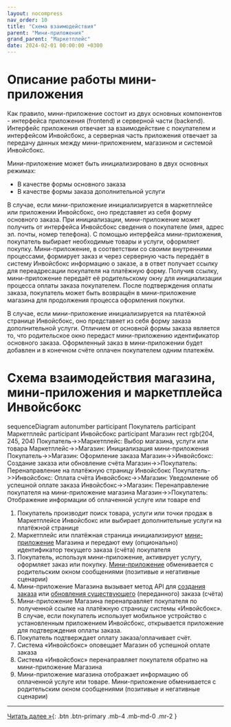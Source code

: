 ```yaml
---
layout: nocompress
nav_order: 10
title: "Схема взаимодействия"
parent: "Мини-приложения"
grand_parent: "Маркетплейс"
date: 2024-02-01 00:00:00 +0300
---
```


# Описание работы мини-приложения

Как правило, мини-приложение состоит из двух основных компонентов - интерфейса приложения (frontend)
и серверной части (backend). Интерфейс приложения отвечает за взаимодействие с покупателем и интерфейсом
Инвойсбокс, а серверная часть приложения отвечает за передачу данных между мини-приложением, магазином
и системой Инвойсбокс.

Мини-приложение может быть инициализировано в двух основных режимах:
- В качестве формы основного заказа
- В качестве формы заказа дополнительной услуги

В случае, если мини-приложение инициализируется в маркетплейсе или приложении Инвойсбокс, оно представяет
из себя форму основного заказа. При инициализации, мини-приложение может получить от интерфейса Инвойсбокс
сведения о покупателе (имя, адрес эл. почты, номер телефона). С помощью интерфейса мини-приложения, покупатель
выбирает необходимые товары и услуги, оформляет покупку. Мини-приложение, в соответствии со своими внутренними
процессами, формирует заказ и через серверную часть передаёт в систему Инвойсбокс информацию о заказе, а в ответ
получает ссылку для переадресации покупателя на платёжную форму. Получив ссылку, мини-приложение передаёт её
родительскому окну для инициализации процесса оплаты заказа покупателем. После подтверждения оплаты заказа,
покупатель может быть возвращён в мини-приложение магазина для продолжения процесса оформления покупки.

В случае, если мини-приложение инициализируется на платёжной странице Инвойсбокс, оно представяет из
себя форму заказа дополнительной услуги. Отличием от основной формы заказа является то, что родительское окно
передаст мини-приложению идентификатор основного заказа. Оформленный заказ в мини-приложении будет добавлен
и в конечном счёте оплачен покупателем одним платежём.

# Схема взаимодействия магазина, мини-приложения и маркетплейса Инвойсбокс

<div class="mermaid">
sequenceDiagram
    autonumber
    participant Покупатель
    participant Маркетплейс
    participant Инвойсбокс
    participant Магазин
    rect rgb(204, 245, 204)
      Покупатель->>Маркетплейс: Выбор магазина, услуги или товара
      Маркетплейс->>Магазин: Инициализация мини-приложения
      Покупатель->>Магазин: Оформление заказа
      Магазин->>Инвойсбокс: Создание заказа или обновление счёта
      Магазин->>Покупатель: Перенаправление на платёжную страницу Инвойсбокс
      Покупатель->>Инвойсбокс: Оплата счёта
      Инвойсбокс->>Магазин: Уведомление об успешной оплате заказа
      Инвойсбокс->>Магазин: Перенаправление покупателя на мини-приложение магазина
      Магазин->>Покупатель: Отображение информации об оплаченной услуге или товаре
    end
</div>

1. Покупатель производит поиск товара, услуги или точки продаж в Маркетплейсе Инвойсбокс или выбирает дополнительные услуги на платёжной странице
1. Маркетплейс или платёжная страница инициализируют [мини-приложение](/docs/marketplace/mini-apps/) Магазина и передают ему (опционально) идентификатор текущего заказа (счёта) покупателя
1. Покупатель, используя мини-приложение, активирует услугу, оформляет заказ или покупку. [Мини-приложение](/docs/marketplace/mini-apps/) обменивается с родительским окном сообщениями (позитивые и негативные сценарии)
1. Мини-приложение Магазина вызывает метод API для [создания заказа](/docs/merchant/order/create) или [обновления существующего](/docs/merchant/order/update) (переданного) заказа (счёта)
1. Мини-приложение Магазина перенаправляет покупателя по полученной ссылке на платёжную страницу системы &laquo;Инвойсбокс&raquo;. В случае, если покупатель использует мобильное устройство с установленным приложением Инвойсбокс, открывается приложение для подтверждения оплаты заказа.
1. Покупатель подтверждает оплату заказа/оплачивает счёт.
1. Система &laquo;Инвойсбокс&raquo; оповещает Магазин об успешной оплате заказа
1. Система &laquo;Инвойсбокс&raquo; перенаправляет покупателя обратно на мини-приложение Магазина
1. Мини-приложение магазина отображает информацию об оплаченной услуге или товаре. Мини-приложение обменивается с родительским окном сообщениями (позитивые и негативные сценарии)

---

[Читать далее &raquo;](/docs/marketplace/mini-apps/){: .btn .btn-primary .mb-4 .mb-md-0 .mr-2 }

